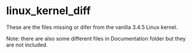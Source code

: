 # linux_kernel_diff

These are the files missing or difer from the vanilla 3.4.5 Linux kernel.

Note: there are also some different files in Documentation folder but they are not included.
